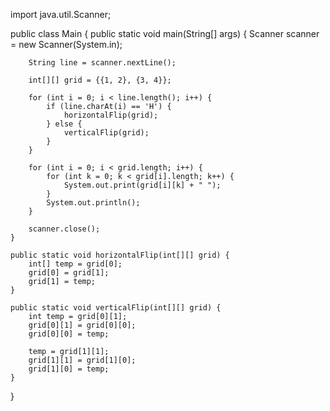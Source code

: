 import java.util.Scanner;

public class Main {
    public static void main(String[] args) {
        Scanner scanner = new Scanner(System.in);
        
        String line = scanner.nextLine();
        
        int[][] grid = {{1, 2}, {3, 4}};
        
        for (int i = 0; i < line.length(); i++) {
            if (line.charAt(i) == 'H') {
                horizontalFlip(grid);
            } else {
                verticalFlip(grid);
            }
        }
        
        for (int i = 0; i < grid.length; i++) {
            for (int k = 0; k < grid[i].length; k++) {
                System.out.print(grid[i][k] + " ");
            }
            System.out.println();
        }
        
        scanner.close();
    }
    
    public static void horizontalFlip(int[][] grid) {
        int[] temp = grid[0];
        grid[0] = grid[1];
        grid[1] = temp;
    }
    
    public static void verticalFlip(int[][] grid) {
        int temp = grid[0][1];
        grid[0][1] = grid[0][0];
        grid[0][0] = temp;
        
        temp = grid[1][1];
        grid[1][1] = grid[1][0];
        grid[1][0] = temp;
    }
}
